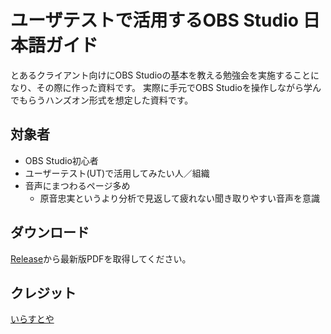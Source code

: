 # ユーザテストで活用するOBS Studio 日本語ガイド
とあるクライアント向けにOBS Studioの基本を教える勉強会を実施することになり、その際に作った資料です。
実際に手元でOBS Studioを操作しながら学んでもらうハンズオン形式を想定した資料です。

## 対象者
- OBS Studio初心者
- ユーザーテスト(UT)で活用してみたい人／組織
- 音声にまつわるページ多め
  - 原音忠実というより分析で見返して疲れない聞き取りやすい音声を意識

## ダウンロード
[Release](https://github.com/do-gugan/obs_guide_for_UT/releases)から最新版PDFを取得してください。  
  
  
  
  
## クレジット
[いらすとや](https://www.irasutoya.com/)
